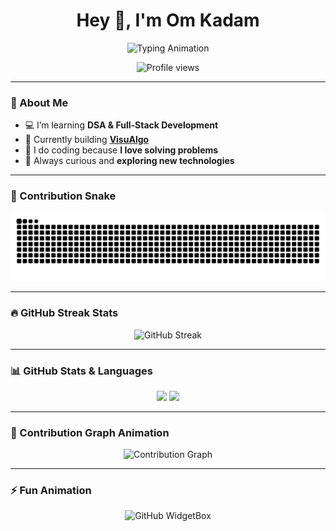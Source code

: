 <h1 align="center">
  Hey 👋, I'm Om Kadam
</h1>

<p align="center">
  <img src="https://readme-typing-svg.herokuapp.com?font=Fira+Code&size=24&pause=1000&color=00F7F7&center=true&vCenter=true&width=500&lines=Passionate+Coder;Loves+Problem+Solving;Building+VisuAlgo;Always+Learning+New+Things" alt="Typing Animation" />
</p>

<p align="center">
  <img src="https://komarev.com/ghpvc/?username=OmKadam989&label=👀%20Profile%20Views&color=ff69b4&style=for-the-badge" alt="Profile views" />
</p>

---

### 🚀 About Me  
- 💻 I’m learning **DSA & Full-Stack Development**  
- 🎯 Currently building **[VisuAlgo](https://github.com/OmKadam989/VisuAlgo)**  
- 🧩 I do coding because **I love solving problems**  
- 🌱 Always curious and **exploring new technologies**  

---

### 🐍 Contribution Snake  
![Snake animation](https://raw.githubusercontent.com/OmKadam989/OmKadam989/output/snake.svg)

---

### 🔥 GitHub Streak Stats  
<p align="center">
  <img src="https://github-readme-streak-stats.herokuapp.com?user=OmKadam989&theme=radical&hide_border=true&background=00000000&fire=FF69B4&ring=FFD700&currStreakLabel=00F7F7&sideNums=00F7F7&currStreakNum=FF69B4&dates=AAAAAA" alt="GitHub Streak" />
</p>

---

### 📊 GitHub Stats & Languages  
<p align="center">
  <img src="https://github-readme-stats.vercel.app/api?username=OmKadam989&show_icons=true&theme=radical&hide_border=true&count_private=true" height="165" />
  <img src="https://github-readme-stats.vercel.app/api/top-langs/?username=OmKadam989&layout=compact&theme=radical&hide_border=true" height="165" />
</p>

---

### 🌈 Contribution Graph Animation  
<p align="center">
  <img src="https://github-readme-activity-graph.vercel.app/graph?username=OmKadam989&theme=react-dark&bg_color=000000&color=00F7F7&line=FF69B4&point=FFD700&hide_border=true" alt="Contribution Graph" />
</p>

---

### ⚡ Fun Animation  
<p align="center">
  <img src="https://github-widgetbox.vercel.app/api/profile?username=OmKadam989&theme=radical&data=followers,repositories,stars,commits" alt="GitHub WidgetBox" />
</p>
